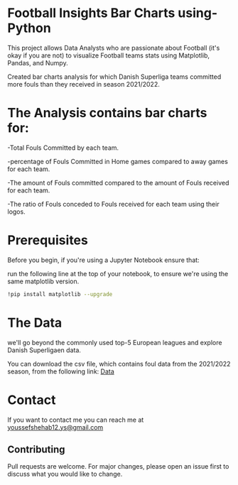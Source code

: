 # Football Insights Bar Charts using-Python

This project allows Data Analysts who are passionate about Football (it's okay if you are not) to visualize Football teams stats using Matplotlib, Pandas, and Numpy.

Created bar charts analysis for which Danish Superliga teams committed more fouls than they received in season 2021/2022.

# The Analysis contains bar charts for:
-Total Fouls Committed by each team.

-percentage of Fouls Committed in Home games compared to away games for each team.

-The amount of Fouls committed compared to the amount of Fouls received for each team.

-The ratio of Fouls conceded to Fouls received for each team using their logos.

# Prerequisites
Before you begin, if you're using a Jupyter Notebook ensure that:

run the following line at the top of your notebook, to ensure we're using the same matplotlib version.
```bash
!pip install matplotlib --upgrade
```
# The Data
we'll go beyond the commonly used top-5 European leagues and explore Danish Superligaen data.

You can download the csv file, which contains foul data from the 2021/2022 season, from the following link:
[Data](https://www.sonofacorner.com/content/files/2022/06/superligaen_fouls_tutorial_06172022.csv)

# Contact
If you want to contact me you can reach me at youssefshehab12.ys@gmail.com

## Contributing
Pull requests are welcome. For major changes, please open an issue first to discuss what you would like to change.
